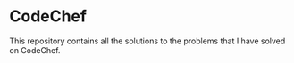 # CodeChef
 This repository contains all the solutions to the problems that I have solved on CodeChef.
